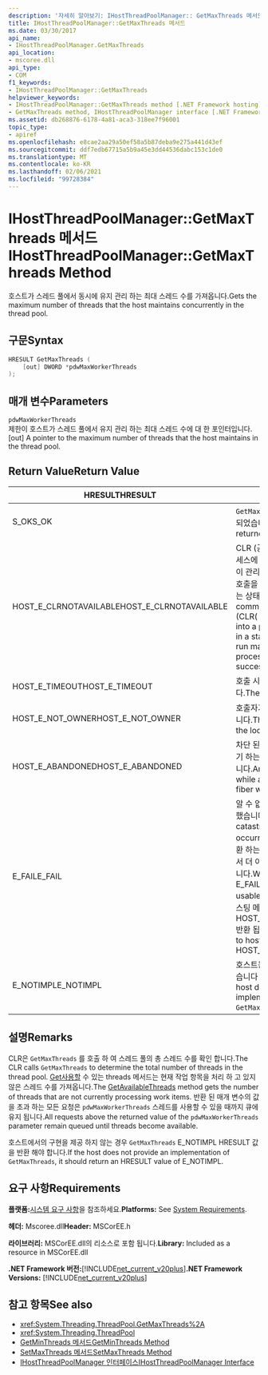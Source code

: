 ```yaml
---
description: '자세히 알아보기: IHostThreadPoolManager:: GetMaxThreads 메서드'
title: IHostThreadPoolManager::GetMaxThreads 메서드
ms.date: 03/30/2017
api_name:
- IHostThreadPoolManager.GetMaxThreads
api_location:
- mscoree.dll
api_type:
- COM
f1_keywords:
- IHostThreadPoolManager::GetMaxThreads
helpviewer_keywords:
- IHostThreadPoolManager::GetMaxThreads method [.NET Framework hosting]
- GetMaxThreads method, IHostThreadPoolManager interface [.NET Framework hosting]
ms.assetid: db268876-6178-4a81-aca3-318ee7f96001
topic_type:
- apiref
ms.openlocfilehash: e8cae2aa29a50ef58a5b87deba9e275a441d43ef
ms.sourcegitcommit: ddf7edb67715a5b9a45e3dd44536dabc153c1de0
ms.translationtype: MT
ms.contentlocale: ko-KR
ms.lasthandoff: 02/06/2021
ms.locfileid: "99728384"
---
```

# <a name="ihostthreadpoolmanagergetmaxthreads-method"></a><span data-ttu-id="7b739-103">IHostThreadPoolManager::GetMaxThreads 메서드</span><span class="sxs-lookup"><span data-stu-id="7b739-103">IHostThreadPoolManager::GetMaxThreads Method</span></span>

<span data-ttu-id="7b739-104">호스트가 스레드 풀에서 동시에 유지 관리 하는 최대 스레드 수를 가져옵니다.</span><span class="sxs-lookup"><span data-stu-id="7b739-104">Gets the maximum number of threads that the host maintains concurrently in the thread pool.</span></span>  
  
## <a name="syntax"></a><span data-ttu-id="7b739-105">구문</span><span class="sxs-lookup"><span data-stu-id="7b739-105">Syntax</span></span>  
  
```cpp  
HRESULT GetMaxThreads (  
    [out] DWORD *pdwMaxWorkerThreads  
);  
```  
  
## <a name="parameters"></a><span data-ttu-id="7b739-106">매개 변수</span><span class="sxs-lookup"><span data-stu-id="7b739-106">Parameters</span></span>  

 `pdwMaxWorkerThreads`  
 <span data-ttu-id="7b739-107">제한이 호스트가 스레드 풀에서 유지 관리 하는 최대 스레드 수에 대 한 포인터입니다.</span><span class="sxs-lookup"><span data-stu-id="7b739-107">[out] A pointer to the maximum number of threads that the host maintains in the thread pool.</span></span>  
  
## <a name="return-value"></a><span data-ttu-id="7b739-108">Return Value</span><span class="sxs-lookup"><span data-stu-id="7b739-108">Return Value</span></span>  
  
|<span data-ttu-id="7b739-109">HRESULT</span><span class="sxs-lookup"><span data-stu-id="7b739-109">HRESULT</span></span>|<span data-ttu-id="7b739-110">설명</span><span class="sxs-lookup"><span data-stu-id="7b739-110">Description</span></span>|  
|-------------|-----------------|  
|<span data-ttu-id="7b739-111">S_OK</span><span class="sxs-lookup"><span data-stu-id="7b739-111">S_OK</span></span>|<span data-ttu-id="7b739-112">`GetMaxThreads` 성공적으로 반환 되었습니다.</span><span class="sxs-lookup"><span data-stu-id="7b739-112">`GetMaxThreads` returned successfully.</span></span>|  
|<span data-ttu-id="7b739-113">HOST_E_CLRNOTAVAILABLE</span><span class="sxs-lookup"><span data-stu-id="7b739-113">HOST_E_CLRNOTAVAILABLE</span></span>|<span data-ttu-id="7b739-114">CLR (공용 언어 런타임)이 프로세스에 로드 되지 않았거나 CLR이 관리 코드를 실행할 수 없거나 호출을 성공적으로 처리할 수 없는 상태에 있습니다.</span><span class="sxs-lookup"><span data-stu-id="7b739-114">The common language runtime (CLR( has not been loaded into a process, or the CLR is in a state in which it cannot run managed code or process the call successfully.</span></span>|  
|<span data-ttu-id="7b739-115">HOST_E_TIMEOUT</span><span class="sxs-lookup"><span data-stu-id="7b739-115">HOST_E_TIMEOUT</span></span>|<span data-ttu-id="7b739-116">호출 시간이 초과 되었습니다.</span><span class="sxs-lookup"><span data-stu-id="7b739-116">The call timed out.</span></span>|  
|<span data-ttu-id="7b739-117">HOST_E_NOT_OWNER</span><span class="sxs-lookup"><span data-stu-id="7b739-117">HOST_E_NOT_OWNER</span></span>|<span data-ttu-id="7b739-118">호출자가 잠금을 소유 하지 않습니다.</span><span class="sxs-lookup"><span data-stu-id="7b739-118">The caller does not own the lock.</span></span>|  
|<span data-ttu-id="7b739-119">HOST_E_ABANDONED</span><span class="sxs-lookup"><span data-stu-id="7b739-119">HOST_E_ABANDONED</span></span>|<span data-ttu-id="7b739-120">차단 된 스레드나 파이버에서 대기 하는 동안 이벤트를 취소 했습니다.</span><span class="sxs-lookup"><span data-stu-id="7b739-120">An event was canceled while a blocked thread or fiber was waiting on it.</span></span>|  
|<span data-ttu-id="7b739-121">E_FAIL</span><span class="sxs-lookup"><span data-stu-id="7b739-121">E_FAIL</span></span>|<span data-ttu-id="7b739-122">알 수 없는 치명적인 오류가 발생 했습니다.</span><span class="sxs-lookup"><span data-stu-id="7b739-122">An unknown catastrophic failure occurred.</span></span> <span data-ttu-id="7b739-123">메서드가 E_FAIL 반환 하는 경우 해당 프로세스 내에서 더 이상 CLR을 사용할 수 없습니다.</span><span class="sxs-lookup"><span data-stu-id="7b739-123">When a method returns E_FAIL, the CLR is no longer usable within the process.</span></span> <span data-ttu-id="7b739-124">호스팅 메서드를 이후에 호출 하면 HOST_E_CLRNOTAVAILABLE 반환 됩니다.</span><span class="sxs-lookup"><span data-stu-id="7b739-124">Subsequent calls to hosting methods return HOST_E_CLRNOTAVAILABLE.</span></span>|  
|<span data-ttu-id="7b739-125">E_NOTIMPL</span><span class="sxs-lookup"><span data-stu-id="7b739-125">E_NOTIMPL</span></span>|<span data-ttu-id="7b739-126">호스트는의 구현을 제공 하지 않습니다 `GetMaxThreads` .</span><span class="sxs-lookup"><span data-stu-id="7b739-126">The host does not provide an implementation of `GetMaxThreads`.</span></span>|  
  
## <a name="remarks"></a><span data-ttu-id="7b739-127">설명</span><span class="sxs-lookup"><span data-stu-id="7b739-127">Remarks</span></span>  

 <span data-ttu-id="7b739-128">CLR은 `GetMaxThreads` 를 호출 하 여 스레드 풀의 총 스레드 수를 확인 합니다.</span><span class="sxs-lookup"><span data-stu-id="7b739-128">The CLR calls `GetMaxThreads` to determine the total number of threads in the thread pool.</span></span> <span data-ttu-id="7b739-129">[Get사용할](ihostthreadpoolmanager-getavailablethreads-method.md) 수 있는 threads 메서드는 현재 작업 항목을 처리 하 고 있지 않은 스레드 수를 가져옵니다.</span><span class="sxs-lookup"><span data-stu-id="7b739-129">The [GetAvailableThreads](ihostthreadpoolmanager-getavailablethreads-method.md) method gets the number of threads that are not currently processing work items.</span></span> <span data-ttu-id="7b739-130">반환 된 매개 변수의 값을 초과 하는 모든 요청은 `pdwMaxWorkerThreads` 스레드를 사용할 수 있을 때까지 큐에 유지 됩니다.</span><span class="sxs-lookup"><span data-stu-id="7b739-130">All requests above the returned value of the `pdwMaxWorkerThreads` parameter remain queued until threads become available.</span></span>  
  
 <span data-ttu-id="7b739-131">호스트에서의 구현을 제공 하지 않는 경우 `GetMaxThreads` E_NOTIMPL HRESULT 값을 반환 해야 합니다.</span><span class="sxs-lookup"><span data-stu-id="7b739-131">If the host does not provide an implementation of `GetMaxThreads`, it should return an HRESULT value of E_NOTIMPL.</span></span>  
  
## <a name="requirements"></a><span data-ttu-id="7b739-132">요구 사항</span><span class="sxs-lookup"><span data-stu-id="7b739-132">Requirements</span></span>  

 <span data-ttu-id="7b739-133">**플랫폼:**[시스템 요구 사항](../../get-started/system-requirements.md)을 참조하세요.</span><span class="sxs-lookup"><span data-stu-id="7b739-133">**Platforms:** See [System Requirements](../../get-started/system-requirements.md).</span></span>  
  
 <span data-ttu-id="7b739-134">**헤더:** Mscoree.dll</span><span class="sxs-lookup"><span data-stu-id="7b739-134">**Header:** MSCorEE.h</span></span>  
  
 <span data-ttu-id="7b739-135">**라이브러리:** MSCorEE.dll의 리소스로 포함 됩니다.</span><span class="sxs-lookup"><span data-stu-id="7b739-135">**Library:** Included as a resource in MSCorEE.dll</span></span>  
  
 <span data-ttu-id="7b739-136">**.NET Framework 버전:**[!INCLUDE[net_current_v20plus](../../../../includes/net-current-v20plus-md.md)]</span><span class="sxs-lookup"><span data-stu-id="7b739-136">**.NET Framework Versions:** [!INCLUDE[net_current_v20plus](../../../../includes/net-current-v20plus-md.md)]</span></span>  
  
## <a name="see-also"></a><span data-ttu-id="7b739-137">참고 항목</span><span class="sxs-lookup"><span data-stu-id="7b739-137">See also</span></span>

- <xref:System.Threading.ThreadPool.GetMaxThreads%2A>
- <xref:System.Threading.ThreadPool>
- [<span data-ttu-id="7b739-138">GetMinThreads 메서드</span><span class="sxs-lookup"><span data-stu-id="7b739-138">GetMinThreads Method</span></span>](ihostthreadpoolmanager-getminthreads-method.md)
- [<span data-ttu-id="7b739-139">SetMaxThreads 메서드</span><span class="sxs-lookup"><span data-stu-id="7b739-139">SetMaxThreads Method</span></span>](ihostthreadpoolmanager-setmaxthreads-method.md)
- [<span data-ttu-id="7b739-140">IHostThreadPoolManager 인터페이스</span><span class="sxs-lookup"><span data-stu-id="7b739-140">IHostThreadPoolManager Interface</span></span>](ihostthreadpoolmanager-interface.md)
